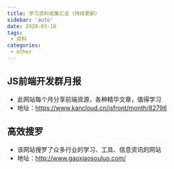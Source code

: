 ```yaml
---
title: 学习资料收集汇总（持续更新）
sidebar: 'auto'
date: 2020-03-16
tags:
 - 资料
categories:
 - other
---
```


## **JS前端开发群月报**
- 此网站每个月分享前端资源，各种精华文章，值得学习
- 地址：https://www.kancloud.cn/jsfront/month/82796

## **高效搜罗**
- 该网站搜罗了众多行业的学习、工具、信息资讯的网站
- 地址：http://www.gaoxiaosouluo.com/